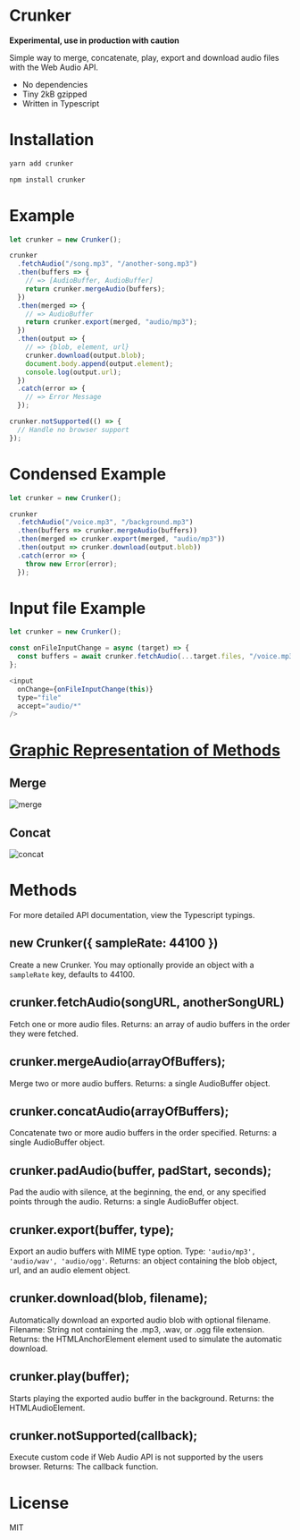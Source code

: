 # Crunker

**Experimental, use in production with caution**

Simple way to merge, concatenate, play, export and download audio files with the Web Audio API.

- No dependencies
- Tiny 2kB gzipped
- Written in Typescript

# Installation

```sh
yarn add crunker
```
```sh
npm install crunker
```

# Example

```javascript
let crunker = new Crunker();

crunker
  .fetchAudio("/song.mp3", "/another-song.mp3")
  .then(buffers => {
    // => [AudioBuffer, AudioBuffer]
    return crunker.mergeAudio(buffers);
  })
  .then(merged => {
    // => AudioBuffer
    return crunker.export(merged, "audio/mp3");
  })
  .then(output => {
    // => {blob, element, url}
    crunker.download(output.blob);
    document.body.append(output.element);
    console.log(output.url);
  })
  .catch(error => {
    // => Error Message
  });

crunker.notSupported(() => {
  // Handle no browser support
});
```

# Condensed Example

```javascript
let crunker = new Crunker();

crunker
  .fetchAudio("/voice.mp3", "/background.mp3")
  .then(buffers => crunker.mergeAudio(buffers))
  .then(merged => crunker.export(merged, "audio/mp3"))
  .then(output => crunker.download(output.blob))
  .catch(error => {
    throw new Error(error);
  });
```

# Input file Example

```javascript
let crunker = new Crunker();

const onFileInputChange = async (target) => {
  const buffers = await crunker.fetchAudio(...target.files, "/voice.mp3", "/background.mp3");
};

<input
  onChange={onFileInputChange(this)}
  type="file"
  accept="audio/*"
/>
```

# [Graphic Representation of Methods](https://github.com/jackedgson/crunker/issues/16)

## Merge

![merge](https://user-images.githubusercontent.com/12958674/88806278-968f0680-d186-11ea-9cb5-8ef2606ffcc7.png)

## Concat

![concat](https://user-images.githubusercontent.com/12958674/88806297-9d1d7e00-d186-11ea-8cd2-c64cb0324845.png)

# Methods

For more detailed API documentation, view the Typescript typings.

## new Crunker({ sampleRate: 44100 })

Create a new Crunker.
You may optionally provide an object with a `sampleRate` key, defaults to 44100.

## crunker.fetchAudio(songURL, anotherSongURL)

Fetch one or more audio files.
Returns: an array of audio buffers in the order they were fetched.

## crunker.mergeAudio(arrayOfBuffers);

Merge two or more audio buffers.
Returns: a single AudioBuffer object.

## crunker.concatAudio(arrayOfBuffers);

Concatenate two or more audio buffers in the order specified.
Returns: a single AudioBuffer object.

## crunker.padAudio(buffer, padStart, seconds);

Pad the audio with silence, at the beginning, the end, or any specified points through the audio.
Returns: a single AudioBuffer object.

## crunker.export(buffer, type);

Export an audio buffers with MIME type option.
Type: `'audio/mp3', 'audio/wav', 'audio/ogg'`.
Returns: an object containing the blob object, url, and an audio element object.

## crunker.download(blob, filename);

Automatically download an exported audio blob with optional filename.
Filename: String not containing the .mp3, .wav, or .ogg file extension.
Returns: the HTMLAnchorElement element used to simulate the automatic download.

## crunker.play(buffer);

Starts playing the exported audio buffer in the background.
Returns: the HTMLAudioElement.

## crunker.notSupported(callback);

Execute custom code if Web Audio API is not supported by the users browser.
Returns: The callback function.

# License

MIT
